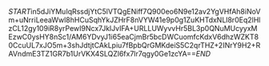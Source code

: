 $START$in5dJiYMuIqRssdjYtC5lVTQgENiff7Q900eo6N9e12av2YgVHfAh8iNoVm+uNrriLeeaWwl8hHCuSqhYkJZHrF8nVYW41e9p0g1ZuKHTdxNLl8r0Eq2lHlzCL12gy109iR8yrPewI9Ncx7JklJvIFA+URLLUWyvvHr5BL3p0QNuMUcyyxMEzwC0ysHY8nSc1/AM6YDvyJ1i65eaCjmBr5bcDWCuomfcKdxV6dhzWZKT80CcuUL7xJO5m+3shJdtjtCAkLpiu7fBpbQrGMKdeiS5C2qrTHZ+2INrY9H2+RAVndmE3TZ1GR7b1UrVKX4SLQZl6fx7lr7qgy0Ge1zcYA==$END$